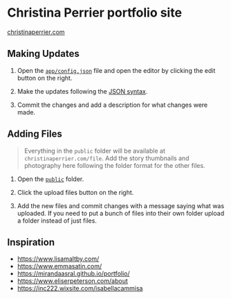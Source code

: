 # Christina Perrier portfolio site

[christinaperrier.com](https://christinaperrier.com/)

## Making Updates

1. Open the [`app/config.json`](https://github.com/christinahsperrier/christinahsperrier.github.io/blob/main/app/config.json) file and open the editor by clicking the edit button on the right.

2. Make the updates following the [JSON syntax](https://developer.mozilla.org/en-US/docs/Learn/JavaScript/Objects/JSON).

3. Commit the changes and add a description for what changes were made.

## Adding Files

> Everything in the `public` folder will be available at `christinaperrier.com/file`. Add the story thumbnails and photography here following the folder format for the other files.

1. Open the [`public`](https://github.com/christinahsperrier/christinahsperrier.github.io/tree/main/public) folder.

2. Click the upload files button on the right.

3. Add the new files and commit changes with a message saying what was uploaded. If you need to put a bunch of files into their own folder upload a folder instead of just files.

## Inspiration

- https://www.lisamaltby.com/
- https://www.emmasatin.com/
- https://mirandaasral.github.io/portfolio/
- https://www.eliserpeterson.com/about
- https://inc222.wixsite.com/isabellacammisa
